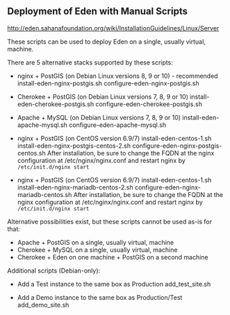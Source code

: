 Deployment of Eden with Manual Scripts
--------------------------------------

http://eden.sahanafoundation.org/wiki/InstallationGuidelines/Linux/Server

These scripts can be used to deploy Eden on a single, usually virtual, machine.

There are 5 alternative stacks supported by these scripts:
* nginx + PostGIS (on Debian Linux versions 8, 9 or 10) - recommended
    install-eden-nginx-postgis.sh
    configure-eden-nginx-postgis.sh

* Cherokee + PostGIS (on Debian Linux versions 7, 8, 9 or 10)
    install-eden-cherokee-postgis.sh
    configure-eden-cherokee-postgis.sh

* Apache + MySQL (on Debian Linux versions 7, 8, 9 or 10)
    install-eden-apache-mysql.sh
    configure-eden-apache-mysql.sh

* nginx + PostGIS (on CentOS version 6.9/7)
    install-eden-centos-1.sh
    install-eden-nginx-postgis-centos-2.sh
    configure-eden-nginx-postgis-centos.sh
    After installation, be sure to change the FQDN at the nginx configuration at /etc/nginx/nginx.conf and restart nginx by `/etc/init.d/nginx start`

* nginx + PostGIS (on CentOS version 6.9/7)
    install-eden-centos-1.sh
    install-eden-nginx-mariadb-centos-2.sh
    configure-eden-nginx-mariadb-centos.sh
    After installation, be sure to change the FQDN at the nginx configuration at /etc/nginx/nginx.conf and restart nginx by `/etc/init.d/nginx start`

Alternative possibilities exist, but these scripts cannot be used as-is for that:
* Apache + PostGIS on a single, usually virtual, machine
* Cherokee + MySQL on a single, usually virtual, machine
* Cherokee + Eden on one machine + PostGIS on a second machine

Additional scripts (Debian-only):

* Add a Test instance to the same box as Production
    add_test_site.sh

* Add a Demo instance to the same box as Production/Test
    add_demo_site.sh
